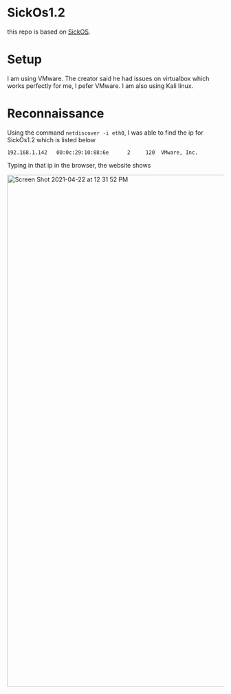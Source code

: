 # SickOs1.2
this repo is based on [SickOS](https://www.vulnhub.com/entry/sickos-12,144/). 

# Setup 
I am using VMware. The creator said he had issues on virtualbox which works perfectly for me, I pefer VMware. I am also using Kali linux. 

# Reconnaissance 
Using the command ``` netdiscover -i eth0 ```, I was able to find the ip for SickOs1.2 which is listed below 

```
192.168.1.142   00:0c:29:10:88:6e      2     120  VMware, Inc. 
```
Typing in that ip in the browser, the website shows 

<img width="1192" alt="Screen Shot 2021-04-22 at 12 31 52 PM" src="https://user-images.githubusercontent.com/81980702/115762191-d0351c80-a368-11eb-91f3-2a7778ae2b10.png">

